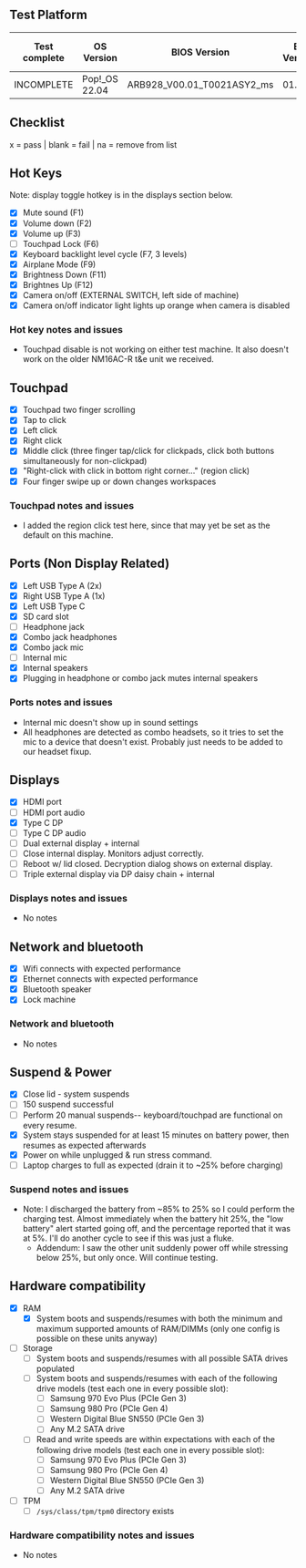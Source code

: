 ## Test Platform

| Test complete | OS Version     | BIOS Version               | EC Version | Before or after suspend |
|---------------|----------------|----------------------------|------------|-------------------------|
| INCOMPLETE    | Pop!\_OS 22.04 | ARB928_V00.01_T0021ASY2_ms | 01.03      | Both                    |

## Checklist
x = pass | blank = fail | na = remove from list

## Hot Keys

Note: display toggle hotkey is in the displays section below.

- [x] Mute sound (F1)
- [x] Volume down (F2)
- [x] Volume up (F3)
- [ ] Touchpad Lock (F6)
- [x] Keyboard backlight level cycle (F7, 3 levels)
- [x] Airplane Mode (F9)
- [x] Brightness Down (F11)
- [x] Brightnes Up (F12)
- [x] Camera on/off (EXTERNAL SWITCH, left side of machine)
- [x] Camera on/off indicator light lights up orange when camera is disabled

### Hot key notes and issues

- Touchpad disable is not working on either test machine. It also doesn't work on the older NM16AC-R t&e unit we received.

## Touchpad

- [x] Touchpad two finger scrolling 
- [x] Tap to click
- [x] Left click
- [x] Right click
- [x] Middle click (three finger tap/click for clickpads, click both buttons simultaneously for non-clickpad)
- [x] "Right-click with click in bottom right corner..." (region click) 
- [x] Four finger swipe up or down changes workspaces

### Touchpad notes and issues

- I added the region click test here, since that may yet be set as the default on this machine.

## Ports (Non Display Related)

- [x] Left USB Type A (2x)
- [x] Right USB Type A (1x)
- [x] Left USB Type C
- [x] SD card slot
- [ ] Headphone jack
- [x] Combo jack headphones
- [x] Combo jack mic
- [ ] Internal mic
- [x] Internal speakers
- [x] Plugging in headphone or combo jack mutes internal speakers

### Ports notes and issues

- Internal mic doesn't show up in sound settings
- All headphones are detected as combo headsets, so it tries to set the mic to a device that doesn't exist. Probably just needs to be added to our headset fixup.

## Displays

- [x] HDMI port
- [ ] HDMI port audio
- [x] Type C DP
- [ ] Type C DP audio
- [ ] Dual external display + internal
- [ ] Close internal display. Monitors adjust correctly.
- [ ] Reboot w/ lid closed. Decryption dialog shows on external display.
- [ ] Triple external display via DP daisy chain + internal

### Displays notes and issues

- No notes

## Network and bluetooth

- [x] Wifi connects with expected performance
- [x] Ethernet connects with expected performance
- [x] Bluetooth speaker
- [x] Lock machine

### Network and bluetooth

- No notes

## Suspend & Power

- [x] Close lid - system suspends
- [ ] 150 suspend successful
- [ ] Perform 20 manual suspends-- keyboard/touchpad are functional on every resume.
- [x] System stays suspended for at least 15 minutes on battery power, then resumes as expected afterwards
- [x] Power on while unplugged & run stress command.
- [ ] Laptop charges to full as expected (drain it to ~25% before charging)

### Suspend notes and issues

- Note: I discharged the battery from ~85% to 25% so I could perform the charging test. Almost immediately when the battery hit 25%, the "low battery" alert started going off, and the percentage reported that it was at 5%. I'll do another cycle to see if this was just a fluke.
    - Addendum: I saw the other unit suddenly power off while stressing below 25%, but only once. Will continue testing.

## Hardware compatibility

- [x] RAM
    - [x] System boots and suspends/resumes with both the minimum and maximum supported amounts of RAM/DIMMs
      (only one config is possible on these units anyway)
- [ ] Storage
    - [ ] System boots and suspends/resumes with all possible SATA drives populated
    - [ ] System boots and suspends/resumes with each of the following drive models (test each one in every possible slot):
        - [ ] Samsung 970 Evo Plus (PCIe Gen 3)
        - [ ] Samsung 980 Pro (PCIe Gen 4)
        - [ ] Western Digital Blue SN550 (PCIe Gen 3)
        - [ ] Any M.2 SATA drive
    - [ ] Read and write speeds are within expectations with each of the following drive models (test each one in every possible slot):
        - [ ] Samsung 970 Evo Plus (PCIe Gen 3)
        - [ ] Samsung 980 Pro (PCIe Gen 4)
        - [ ] Western Digital Blue SN550 (PCIe Gen 3)
        - [ ] Any M.2 SATA drive
- [ ] TPM
    - [ ] `/sys/class/tpm/tpm0` directory exists

### Hardware compatibility notes and issues

- No notes
